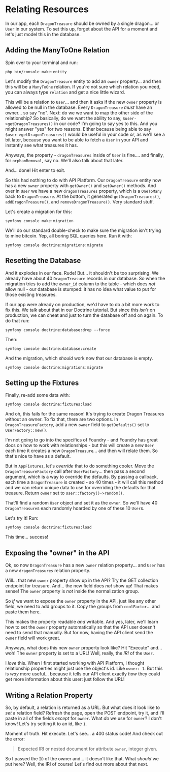 # Relating Resources

In our app, each `DragonTreasure` should be owned by a single dragon... or `User`
in our system. To set this up, forget about the API for a moment and let's just model
this in the database.

## Adding the ManyToOne Relation

Spin over to your terminal and run:

```terminal
php bin/console make:entity
```

Let's modify the `DragonTreasure` entity to add an `owner` property... and then this
will be a `ManyToOne` relation. If you're not sure which relation you need, you can
always type `relation` and get a nice little wizard.

This will be a relation to `User`... and then it asks if the new `owner` property
is allowed to be null in the database. Every `DragonTreasure` *must* have an owner...
so say "no". Next: do we we want to map the other side of the relationship? So
basically, do we want the ability to say, `$user->getDragonTreasures()` in our code?
I'm going to say yes to this. And you might answer "yes" for two reasons. Either
because being able to say `$user->getDragonTreasures()` would be useful in your
code *or*, as we'll see a bit later, because you want to be able to fetch a
`User` in your API and instantly see what treasures it has.

Anyways, the property - `dragonTreasures` inside of `User` is fine.... and finally,
for `orphanRemoval`, say no. We'll also talk about that later.

And... done! Hit enter to exit.

So this had nothing to do with API Platform. Our `DragonTreasure` entity now has
a new `owner` property with `getOwner()` and `setOwner()` methods. And over in
`User` we have a new `dragonTreasures` property, which is a `OneToMany` back to
`DragonTreasure`. At the bottom, it generated `getDragonTreasures()`,
`addDragonTreasure()`, and `removeDragonTreasure()`. Very standard stuff.

Let's create a migration for this:

```terminal
symfony console make:migration
```

We'll do our standard double-check to make sure the migration isn't trying to
mine bitcoin. Yep, all boring SQL queries here. Run it with:

```terminal
symfony console doctrine:migrations:migrate
```

## Resetting the Database

And it explodes in our face. Rude! But... it shouldn't be too surprising. We already
have about 40 `DragonTreasure` records in our database. So when the migration tries
to add the `owner_id` column to the table - which does *not* allow null - our
database is stumped: it has no idea what value to put for those existing treasures.

If our app were already on production, we'd have to do a bit more work to fix this.
We talk about that in our Doctrine tutorial. But since this *isn't* on production,
we can cheat and just to turn the database off and on again. To do that run:

```terminal
symfony console doctrine:database:drop --force
```

Then:

```terminal
symfony console doctrine:database:create
```

And the migration, which *should* work now that our database is empty.

```terminal
symfony console doctrine:migrations:migrate
```

## Setting up the Fixtures

Finally, re-add some data with:

```terminal
symfony console doctrine:fixtures:load
```

And oh, this fails for the same reason! It's trying to create Dragon Treasures
without an owner. To fix that, there are two options. In `DragonTreasureFactory`,
add a new `owner` field to `getDefaults()` set to `UserFactory::new()`.

I'm not going to go into the specifics of Foundry - and Foundry has great docs
on how to work with relationships - but this will create a *new* `User` each time
it creates a new `DragonTreasure`... and then will relate them. So that's nice to
have as a default.

But in `AppFixtures`, let's *override* that to do something cooler. Move the
`DragonTreasureFactory` call after `UserFactory`... then pass a second argument,
which is a way to override the defaults. By passing a callback, each time a
`DragonTreasure` is created - so 40 times - it will call this method and we
can return unique data to use for overriding the defaults for that treasure. Return
`owner` set to `User::factory()->random()`.

That'll find a random `User` object and set it as the `owner`. So we'll have 40
`DragonTreasure`s each randomly hoarded by one of these 10 `User`s.

Let's try it! Run:

```terminal
symfony console doctrine:fixtures:load
```

This time... success!

## Exposing the "owner" in the API

Ok, so now `DragonTreasure` has a new `owner` relation property... and `User`
has a new `dragonTreasures` relation property.

Will... that new `owner` property show up in the API? Try the GET collection endpoint
for treasure. And... the new field does *not* show up! That makes sense!
The `owner` property is *not* inside the normalization group.

So *if* we want to expose the `owner` property in the API, just like any other field,
we need to add groups to it. Copy the groups from `coolFactor`... and paste them
here.

This makes the property readable *and* writable. And yes, later, we'll learn how
to set the `owner` property automatically so that the API user doesn't need to send
that manually. But for now, having the API client send the  `owner` field will
work great.

Anyways, what does this new `owner` property look like? Hit "Execute" and... woh!
The `owner` property is set to a URL! Well, really, the *IRI* of the `User`.

I *love* this. When I first started working with API Platform, I thought relationship
properties might just use the object's id. Like `owner: 1`. But this is *way* more
useful... because it tells our API client exactly *how* they could get more information
about this user: just follow the URL!

## Writing a Relation Property

So, by default, a relation is returned as a URL. But what does it look like to
*set* a relation field? Refresh the page, open the POST endpoint, try it, and
I'll paste in all of the fields *except* for `owner`. What *do* we use for `owner`?
I don't know! Let's try setting it to an id, like `1`.

Moment of truth. Hit execute. Let's see... a 400 status code! And check out
the error:

> Expected IRI or nested document for attribute `owner`, integer given.

So I passed the `ID` of the owner and... it doesn't like that. What *should* we
put here? Well, the IRI of course! Let's find out more about that next.
